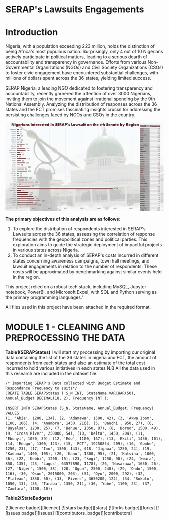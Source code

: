 # SERAP's Lawsuits Engagements
# Introduction 
Nigeria, with a population exceeding 223 million, holds the distinction of being Africa's most populous nation. Surprisingly, only 4 out of 10 Nigerians actively participate in political matters, leading to a serious dearth of accountability and transparency in governance. Efforts from various Non-Governmental Organizations (NGOs) and Civil Society Organizations (CSOs) to foster civic engagement have encountered substantial challenges, with millions of dollars spent across the 36 states, yielding limited success.

SERAP Nigeria, a leading NGO dedicated to fostering transparency and accountability, recently garnered the attention of over 3000 Nigerians, inviting them to join the movement against irrational spending by the 9th National Assembly. Analyzing the distribution of responses across the 36 states and the FCT promises fascinating insights crucial for addressing the persisting challenges faced by NGOs and CSOs in the country.


![image](https://github.com/DDeji97/SERAPs-Lawsuits-Engagements/blob/main/Presentation1.jpg)

**The primary objectives of this analysis are as follows:**
1) To explore the distribution of respondents interested in SERAP's Lawsuits across the 36 states, assessing the correlation of response frequencies with the geopolitical zones and political parties. This exploration aims to guide the strategic deployment of impactful projects in various states across Nigeria.
2) To conduct an in-depth analysis of SERAP's costs incurred in different states concerning awareness campaigns, town hall meetings, and lawsuit engagements in relation to the number of respondents. These costs will be approximated by benchmarking against similar events held in the region.

This project relied on a robust tech stack, including MySQL, Jupyter notebook, PowerBI, and Microsoft Excel, with SQL and Python serving as the primary programming languages."

All files used in this project have been attached in the required format.
# MODULE 1 - CLEANING AND PREPROCESSING THE DATA
**Table1(SERAPStates)**
I will start my processing by importing our original data containing the list of the 36 states in nigeria and FCT, the amount of respondents from each states and also an estimate of the total cost incurred to hold various initiatives in each states
N.B All the data used in this research are included in the dataset file.

```tsql
/* Importing SERAP's Data collected with Budget Estimate and Respondance Frequency to suits*/ 
CREATE TABLE SERAPStates ( S_N INT, StateName VARCHAR(50), Annual_Budget DECIMAL(18, 2), Frequency INT );

INSERT INTO SERAPStates (S_N, StateName, Annual_Budget, Frequency)
VALUES
(1, 'Abia', 1200, 134), (2, 'Adamawa', 1500, 42), (3, 'Akwa Ibom', 1100, 106), (4, 'Anambra', 1450, 216), (5, 'Bauchi', 950, 27), (6, 'Bayelsa', 1200, 25), (7, 'Benue', 1350, 87), (8, 'Borno', 1500, 49), (9, 'Cross River', 250000, 54), (10, 'Delta', 1450, 204), (11, 'Ebonyi', 1050, 39), (12, 'Edo', 1100, 167), (13, 'Ekiti', 1450, 101), (14, 'Enugu', 1300, 123), (15, 'FCT', 19250854, 209), (16, 'Gombe', 1250, 23), (17, 'Imo', 1300, 143), (18, 'Jigawa', 1250, 24), (19, 'Kaduna', 1400, 105), (20, 'Kano', 1300, 95), (21, 'Katsina', 1000, 36), (22, 'Kebbi', 1200, 15), (23, 'kogi', 1250, 90), (24, 'kwara', 850, 135), (25, 'Lagos', 63577890, 1178), (26, 'Nasarawa', 1650, 26), (27, 'Niger', 1500, 38), (28, 'Ogun', 2500, 248), (29, 'Ondo', 1500, 116), (30, 'Osun', 2015000, 203), (31, 'Oyo', 2000, 292), (32, 'Plateau', 1850, 50), (33, 'Rivers', 3650200, 124), (34, 'Sokoto', 1050, 13), (35, 'Taraba', 1350, 21), (36, 'Yobe', 1100, 23), (37, 'Zamfara', 1100, 10);
```
 **Table2(StateBudgets)**
 
<a name="header1"></a>
[![licence badge]][licence]
[![stars badge]][stars]
[![forks badge]][forks]
[![issues badge]][issues]
[![contributors_badge]][contributors]
